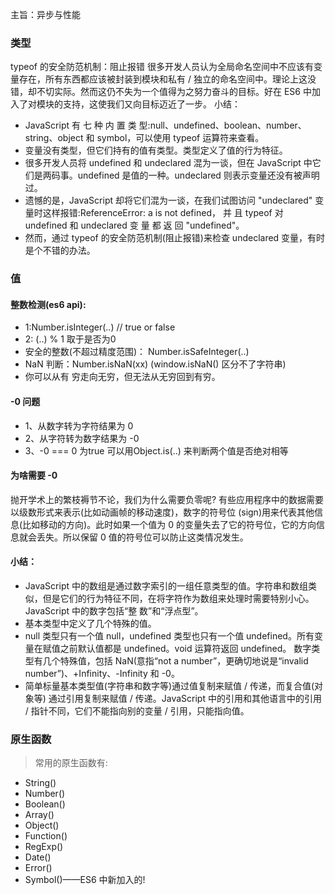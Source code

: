 主旨：异步与性能

### 类型
typeof 的安全防范机制：阻止报错
很多开发人员认为全局命名空间中不应该有变量存在，所有东西都应该被封装到模块和私有 / 独立的命名空间中。理论上这没错，却不切实际。然而这仍不失为一个值得为之努力奋斗的目标。好在 ES6 中加入了对模块的支持，这使我们又向目标迈近了一步。
小结：
- JavaScript 有 七 种 内 置 类 型:null、undefined、boolean、number、string、object 和 symbol，可以使用 typeof 运算符来查看。
- 变量没有类型，但它们持有的值有类型。类型定义了值的行为特征。
- 很多开发人员将 undefined 和 undeclared 混为一谈，但在 JavaScript 中它们是两码事。undefined 是值的一种。undeclared 则表示变量还没有被声明过。
- 遗憾的是，JavaScript 却将它们混为一谈，在我们试图访问 "undeclared" 变量时这样报错:ReferenceError: a is not defined， 并 且 typeof 对 undefined 和 undeclared 变 量 都 返 回 "undefined"。
- 然而，通过 typeof 的安全防范机制(阻止报错)来检查 undeclared 变量，有时是个不错的办法。
### 值
#### 整数检测(es6 api): 
- 1:Number.isInteger(..) // true or false
- 2: (..) % 1 取于是否为0
- 安全的整数(不超过精度范围)： Number.isSafeInteger(..)
- NaN 判断：Number.isNaN(xx)  (window.isNaN() 区分不了字符串)
- 你可以从有 穷走向无穷，但无法从无穷回到有穷。
#### -0 问题 
- 1、从数字转为字符结果为 0
- 2、从字符转为数字结果为 -0
- 3、-0 === 0  为true  可以用Object.is(..) 来判断两个值是否绝对相等

#### 为啥需要 -0
抛开学术上的繁枝褥节不论，我们为什么需要负零呢?
有些应用程序中的数据需要以级数形式来表示(比如动画帧的移动速度)，数字的符号位 (sign)用来代表其他信息(比如移动的方向)。此时如果一个值为 0 的变量失去了它的符号位，它的方向信息就会丢失。所以保留 0 值的符号位可以防止这类情况发生。

#### 小结：
- JavaScript 中的数组是通过数字索引的一组任意类型的值。字符串和数组类似，但是它们的行为特征不同，在将字符作为数组来处理时需要特别小心。JavaScript 中的数字包括“整 数”和“浮点型”。
- 基本类型中定义了几个特殊的值。
- null 类型只有一个值 null，undefined 类型也只有一个值 undefined。所有变量在赋值之前默认值都是 undefined。void 运算符返回 undefined。
数字类型有几个特殊值，包括 NaN(意指“not a number”，更确切地说是“invalid number”)、+Infinity、-Infinity 和 -0。
- 简单标量基本类型值(字符串和数字等)通过值复制来赋值 / 传递，而复合值(对象等) 通过引用复制来赋值 / 传递。JavaScript 中的引用和其他语言中的引用 / 指针不同，它们不能指向别的变量 / 引用，只能指向值。

### 原生函数
>常用的原生函数有:
- String()
- Number()
- Boolean()
- Array()
- Object()
- Function()
- RegExp()
- Date()
- Error()
- Symbol()——ES6 中新加入的!

